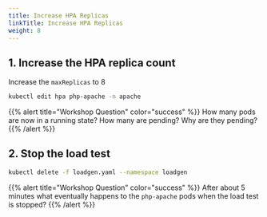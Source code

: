 ```yaml
---
title: Increase HPA Replicas
linkTitle: Increase HPA Replicas
weight: 8
---
```


## 1. Increase the HPA replica count

Increase the `maxReplicas` to 8

``` bash
kubectl edit hpa php-apache -n apache
```

{{% alert title="Workshop Question" color="success" %}}
How many pods are now in a running state? How many are pending? Why are they pending?
{{% /alert %}}

## 2. Stop the load test

``` bash
kubectl delete -f loadgen.yaml --namespace loadgen
```

{{% alert title="Workshop Question" color="success" %}}
After about 5 minutes what eventually happens to the `php-apache` pods when the load test is stopped?
{{% /alert %}}

